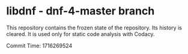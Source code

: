 # libdnf - dnf-4-master branch

This repository contains the frozen state of the repository.
Its history is cleared. It is used only for static code
analysis with Codacy.

Commit Time: 1716269524